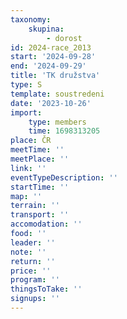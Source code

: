 ```yaml
---
taxonomy:
    skupina:
        - dorost
id: 2024-race_2013
start: '2024-09-28'
end: '2024-09-29'
title: 'TK družstva'
type: S
template: soustredeni
date: '2023-10-26'
import:
    type: members
    time: 1698313205
place: ČR
meetTime: ''
meetPlace: ''
link: ''
eventTypeDescription: ''
startTime: ''
map: ''
terrain: ''
transport: ''
accomodation: ''
food: ''
leader: ''
note: ''
return: ''
price: ''
program: ''
thingsToTake: ''
signups: ''
---
```


